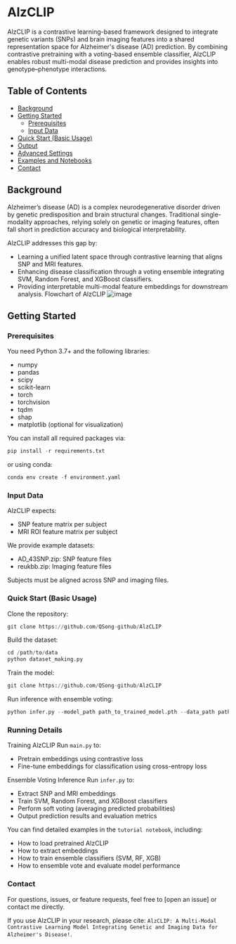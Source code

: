 # AlzCLIP

AlzCLIP is a contrastive learning-based framework designed to integrate genetic variants (SNPs) and brain imaging features into a shared representation space for Alzheimer's disease (AD) prediction. By combining contrastive pretraining with a voting-based ensemble classifier, AlzCLIP enables robust multi-modal disease prediction and provides insights into genotype–phenotype interactions.


## Table of Contents
- [Background](#background)
- [Getting Started](#getting-started)
  - [Prerequisites](#prerequisites)
  - [Input Data](#input-data)
- [Quick Start (Basic Usage)](#quick-start-basic-usage)
- [Output](#output)
- [Advanced Settings](#advanced-settings)
- [Examples and Notebooks](#examples-and-notebooks)
- [Contact](#contact)

## Background
Alzheimer’s disease (AD) is a complex neurodegenerative disorder driven by genetic predisposition and brain structural changes.
Traditional single-modality approaches, relying solely on genetic or imaging features, often fall short in prediction accuracy and biological interpretability.

AlzCLIP addresses this gap by:
* Learning a unified latent space through contrastive learning that aligns SNP and MRI features.
* Enhancing disease classification through a voting ensemble integrating SVM, Random Forest, and XGBoost classifiers.
* Providing interpretable multi-modal feature embeddings for downstream analysis.
Flowchart of AlzCLIP
![image](https://github.com/user-attachments/assets/c2c086c3-838a-49d3-9fac-2dbc96dbee2f)

## Getting Started
### Prerequisites
You need Python 3.7+ and the following libraries:
* numpy
* pandas
* scipy
* scikit-learn
* torch
* torchvision
* tqdm
* shap
* matplotlib (optional for visualization)

You can install all required packages via:
```python
pip install -r requirements.txt
```
or using conda:
```python
conda env create -f environment.yaml
```

### Input Data
AlzCLIP expects:
* SNP feature matrix per subject
* MRI ROI feature matrix per subject

We provide example datasets:
* AD_43SNP.zip: SNP feature files
* reukbb.zip: Imaging feature files

Subjects must be aligned across SNP and imaging files.


### Quick Start (Basic Usage)
Clone the repository:
```python
git clone https://github.com/QSong-github/AlzCLIP
```

Build the dataset:
```python
cd /path/to/data
python dataset_making.py
```

Train the model:
```python
git clone https://github.com/QSong-github/AlzCLIP
```

Run inference with ensemble voting:
```python
python infer.py --model_path path_to_trained_model.pth --data_path path_to_processed_data --output_dir ./output
```

### Running Details
Training AlzCLIP
Run `main.py` to:
* Pretrain embeddings using contrastive loss
* Fine-tune embeddings for classification using cross-entropy loss


Ensemble Voting Inference
Run `infer.py` to:
* Extract SNP and MRI embeddings
* Train SVM, Random Forest, and XGBoost classifiers
* Perform soft voting (averaging predicted probabilities)
* Output prediction results and evaluation metrics


You can find detailed examples in the `tutorial notebook`, including:
* How to load pretrained AlzCLIP
* How to extract embeddings
* How to train ensemble classifiers (SVM, RF, XGB)
* How to ensemble vote and evaluate model performance


### Contact
For questions, issues, or feature requests, feel free to [open an issue] or contact me directly.  


If you use AlzCLIP in your research, please cite:
`AlzCLIP: A Multi-Modal Contrastive Learning Model Integrating Genetic and Imaging Data for Alzheimer's Disease!`.


   

